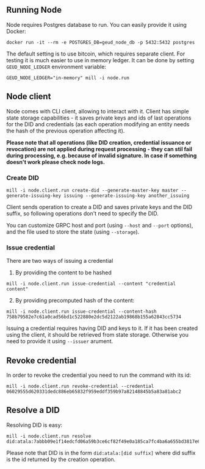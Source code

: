 ## Running Node

Node requires Postgres database to run. You can easily provide it using Docker:
```
docker run -it --rm -e POSTGRES_DB=geud_node_db -p 5432:5432 postgres
```

The default setting is to use bitcoin, which requires separate client. For testing it is much easier to use in memory ledger. It can be done by setting `GEUD_NODE_LEDGER` environment variable:
```
GEUD_NODE_LEDGER="in-memory" mill -i node.run
```

## Node client

Node comes with CLI client, allowing to interact with it. Client has simple state storage capabilities - it saves private keys and ids of last operations for the DID and credentials (as each operation modifying an entity needs the hash of the previous operation affecting it).

**Please note that all operations (like DID creation, credential issuance or revocation) are not applied during request processing - they can stil fail during processing, e.g. because of invalid signature. In case if something doesn't work please check node logs.**

### Create DID

```
mill -i node.client.run create-did --generate-master-key master --generate-issuing-key issuing --generate-issuing-key another_issuing
```

Client sends operation to create a DID and saves private keys and the DID suffix, so following operations don't need to specify the DID.

You can customize GRPC host and port (using `--host` and `--port` options), and the file used to store the state (using `--storage`).

### Issue credential

There are two ways of issuing a credential

1. By providing the content to be hashed
```
mill -i node.client.run issue-credential --content "credential content"
```

2. By providing precomputed hash of the content:
```
mill -i node.client.run issue-credential --content-hash 758b79582e7c61a0cad56bd1c522880e2dc5d2122ab19868b155a62843cc5734
```

Issuing a credential requires having DID and keys to it. If it has been created using the client, it should be retrieved from state storage. Otherwise you need to provide it using `--issuer` arument.

## Revoke credential

In order to revoke the credential you need to run the command with its id:

```
mill -i node.client.run revoke-credential --credential 06029555d620331dedc886eb65832f959eddf359b97a82148845b5a83a81abc2
```

## Resolve a DID

Resolving DID is easy:

```
mill -i node.client.run resolve did:atala:7abbb09e1f14edcfd06a59b3ce6cf82f49e0a185ca7fc4ba6a655bd3817e6185
```

Please note that DID is in the form `did:atala:[did suffix]` where did suffix is the id returned by the creation operation.
